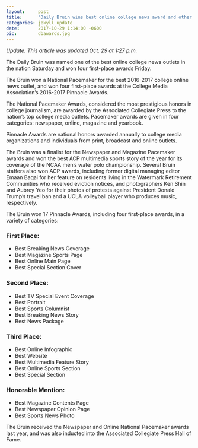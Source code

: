 ```yaml
---
layout:     post
title:      "Daily Bruin wins best online college news award and other honors"
categories: jekyll update
date:       2017-10-29 1:14:00 -0600
pic:        dbawards.jpg
---
```


*Update: This article was updated Oct. 29 at 1:27 p.m.*

The Daily Bruin was named one of the best online college news outlets in the nation Saturday and won four first-place awards Friday.

The Bruin won a National Pacemaker for the best 2016-2017 college online news outlet, and won four first-place awards at the College Media Association’s 2016-2017 Pinnacle Awards.

The National Pacemaker Awards, considered the most prestigious honors in college journalism, are awarded by the Associated Collegiate Press to the nation’s top college media outlets. Pacemaker awards are given in four categories: newspaper, online, magazine and yearbook.

Pinnacle Awards are national honors awarded annually to college media organizations and individuals from print, broadcast and online outlets.

The Bruin was a finalist for the Newspaper and Magazine Pacemaker awards and won the best ACP multimedia sports story of the year for its coverage of the NCAA men’s water polo championship. Several Bruin staffers also won ACP awards, including former digital managing editor Emaan Baqai for her feature on residents living in the Watermark Retirement Communities who received eviction notices, and photographers Ken Shin and Aubrey Yeo for their photos of protests against President Donald Trump’s travel ban and a UCLA volleyball player who produces music, respectively.

The Bruin won 17 Pinnacle Awards, including four first-place awards, in a variety of categories:

### First Place:

* Best Breaking News Coverage
* Best Magazine Sports Page
* Best Online Main Page
* Best Special Section Cover

### Second Place:

* Best TV Special Event Coverage
* Best Portrait
* Best Sports Columnist
* Best Breaking News Story
* Best News Package

### Third Place:

* Best Online Infographic
* Best Website
* Best Multimedia Feature Story
* Best Online Sports Section
* Best Special Section

### Honorable Mention:

* Best Magazine Contents Page
* Best Newspaper Opinion Page
* Best Sports News Photo

The Bruin received the Newspaper and Online National Pacemaker awards last year, and was also inducted into the Associated Collegiate Press Hall of Fame.